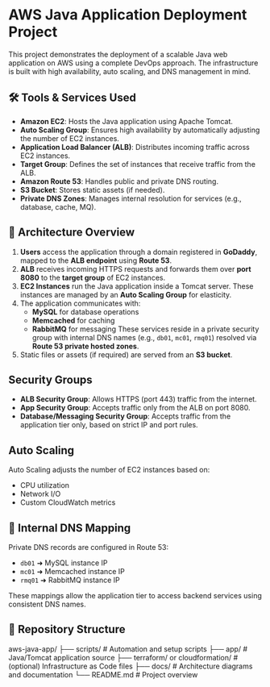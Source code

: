 # AWS Java Application Deployment Project

This project demonstrates the deployment of a scalable Java web application on AWS using a complete DevOps approach. The infrastructure is built with high availability, auto scaling, and DNS management in mind.

## 🛠 Tools & Services Used

- **Amazon EC2**: Hosts the Java application using Apache Tomcat.
- **Auto Scaling Group**: Ensures high availability by automatically adjusting the number of EC2 instances.
- **Application Load Balancer (ALB)**: Distributes incoming traffic across EC2 instances.
- **Target Group**: Defines the set of instances that receive traffic from the ALB.
- **Amazon Route 53**: Handles public and private DNS routing.
- **S3 Bucket**: Stores static assets (if needed).
- **Private DNS Zones**: Manages internal resolution for services (e.g., database, cache, MQ).

## 🔧 Architecture Overview

1. **Users** access the application through a domain registered in **GoDaddy**, mapped to the **ALB endpoint** using **Route 53**.
2. **ALB** receives incoming HTTPS requests and forwards them over **port 8080** to the **target group** of EC2 instances.
3. **EC2 Instances** run the Java application inside a Tomcat server. These instances are managed by an **Auto Scaling Group** for elasticity.
4. The application communicates with:
   - **MySQL** for database operations
   - **Memcached** for caching
   - **RabbitMQ** for messaging
   These services reside in a private security group with internal DNS names (e.g., `db01`, `mc01`, `rmq01`) resolved via **Route 53 private hosted zones**.
5. Static files or assets (if required) are served from an **S3 bucket**.

##  Security Groups

- **ALB Security Group**: Allows HTTPS (port 443) traffic from the internet.
- **App Security Group**: Accepts traffic only from the ALB on port 8080.
- **Database/Messaging Security Group**: Accepts traffic from the application tier only, based on strict IP and port rules.

##  Auto Scaling

Auto Scaling adjusts the number of EC2 instances based on:
- CPU utilization
- Network I/O
- Custom CloudWatch metrics

## 🧠 Internal DNS Mapping

Private DNS records are configured in Route 53:
- `db01` ➜ MySQL instance IP
- `mc01` ➜ Memcached instance IP
- `rmq01` ➜ RabbitMQ instance IP

These mappings allow the application tier to access backend services using consistent DNS names.

## 📁 Repository Structure

aws-java-app/
├── scripts/ # Automation and setup scripts
├── app/ # Java/Tomcat application source
├── terraform/ or cloudformation/ # (optional) Infrastructure as Code files
├── docs/ # Architecture diagrams and documentation
└── README.md # Project overview
